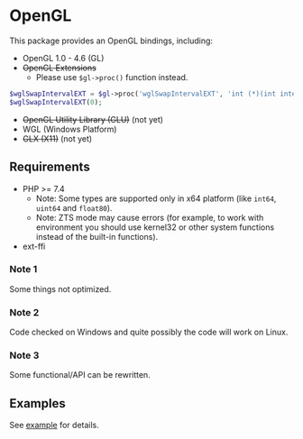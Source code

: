 # OpenGL

This package provides an OpenGL bindings, including:
- OpenGL 1.0 - 4.6 (GL)
- ~~OpenGL Extensions~~ 
    - Please use `$gl->proc()` function instead.
```php
$wglSwapIntervalEXT = $gl->proc('wglSwapIntervalEXT', 'int (*)(int interval)');
$wglSwapIntervalEXT(0);
```
- ~~OpenGL Utility Library (GLU)~~ (not yet)
- WGL (Windows Platform)
- ~~GLX (X11)~~ (not yet)

## Requirements

- PHP >= 7.4
    - Note: Some types are supported only in x64 platform (like `int64`, `uint64` and `float80`).
    - Note: ZTS mode may cause errors (for example, to work with environment you should use kernel32 or other system functions instead of the built-in functions).
- ext-ffi

### Note 1

Some things not optimized.

### Note 2

Code checked on Windows and quite possibly the code will work on Linux.

### Note 3

Some functional/API can be rewritten.

## Examples

See [example](example/example.php) for details.
